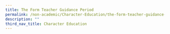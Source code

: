 ```yaml
---
title: The Form Teacher Guidance Period
permalink: /non-academic/Character-Education/the-form-teacher-guidance-period/
description: ""
third_nav_title: Character Education
---
```

